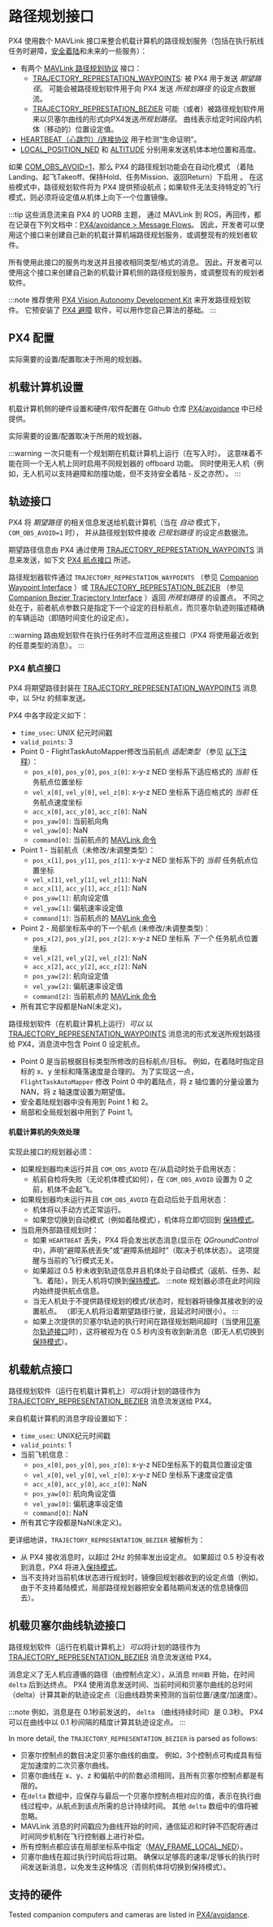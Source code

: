 # 路径规划接口

PX4 使用数个 MAVLink 接口来整合机载计算机的路径规划服务（包括在执行航线任务时避障，[安全着陆](../computer_vision/safe_landing.md)和未来的一些服务）：

- 有两个 [MAVLink 路径规划协议](https://mavlink.io/en/services/trajectory.html) 接口： 
  - [TRAJECTORY_REPRESTATION_WAYPOINTS](https://mavlink.io/en/messages/common.html#TRAJECTORY_REPRESENTATION_WAYPOINTS): 被 PX4 用于发送 *期望路径*。 可能会被路径规划软件用于向 PX4 发送 *所规划路径* 的设定点数据流。
  - [TRAJECTORY_REPRESTATION_BEZIER](https://mavlink.io/en/messages/common.html#TRAJECTORY_REPRESENTATION_BEZIER) 可能（或者）被路径规划软件用来以贝塞尔曲线的形式向PX4发送*所规划路径*。 曲线表示给定时间段内机体（移动的）位置设定值。
- [HEARTBEAT（心跳包）/连接协议](https://mavlink.io/en/services/heartbeat.html) 用于检测“生命证明”。
- [LOCAL_POSITION_NED](https://mavlink.io/en/messages/common.html#LOCAL_POSITION_NED) 和 [ALTITUDE](https://mavlink.io/en/messages/common.html#ALTITUDE) 分别用来发送机体本地位置和高度。

如果 [COM_OBS_AVOID=1](../advanced_config/parameter_reference.md#COM_OBS_AVOID)，那么 PX4 的路径规划功能会在自动化模式 （着陆Landing、起飞Takeoff、保持Hold、任务Mission、返回Return）下启用 。 在这些模式中，路径规划软件将为 PX4 提供预设航点；如果软件无法支持特定的飞行模式，则必须将设定值从机体上向下一个位置镜像。

:::tip
这些消息流来自 PX4 的 UORB 主题， 通过 MAVLink 到 ROS，再回传，都在记录在下列文档中：[PX4/avoidance > Message Flows](https://github.com/PX4/avoidance#message-flows)。 因此，开发者可以使用这个接口来创建自己新的机载计算机端路径规划服务，或调整现有的规划者软件。

所有使用此接口的服务均发送并且接收相同类型/格式的消息。 因此，开发者可以使用这个接口来创建自己新的机载计算机侧的路径规划服务，或调整现有的规划者软件。

:::note
推荐使用 [PX4 Vision Autonomy Development Kit](../complete_vehicles/px4_vision_kit.md) 来开发路径规划软件。 它预安装了 [ PX4 避障](https://github.com/PX4/avoidance#obstacle-detection-and-avoidance) 软件，可以用作您自己算法的基础。
:::

## PX4 配置

实际需要的设置/配置取决于所用的规划器。

## 机载计算机设置

机载计算机侧的硬件设置和硬件/软件配置在 Github 仓库 [PX4/avoidance](https://github.com/PX4/avoidance#obstacle-detection-and-avoidance) 中已经提供。

实际需要的设置/配置取决于所用的规划器。

:::warning
一次只能有一个规划期在机载计算机上运行（在写入时）。 这意味着不能在同一个无人机上同时启用不同规划器的 offboard 功能。 同时使用无人机（例如，无人机可以支持避障和防撞功能，但不支持安全着陆 - 反之亦然）。
:::

<span id="waypoint_interface"></span>

## 轨迹接口

PX4 将 *期望路径* 的相关信息发送给机载计算机（当在 *自动* 模式下，`COM_OBS_AVOID=1` 时）， 并从路径规划软件接收 *已规划路径* 的设定点数据流。

期望路径信息由 PX4 通过使用 [TRAJECTORY_REPRESTATION_WAYPOINTS](https://mavlink.io/en/messages/common.html#TRAJECTORY_REPRESENTATION_WAYPOINTS) 消息来发送，如下文 [PX4 航点接口](#px4_waypoint_interface) 所述。

路径规划器软件通过 `TRAJECTORY_REPRESTATION_WAYPOINTS` （参见 [Companion Waypoint Interface](#companion_waypoint_interface) ）或 [TRAJECTORY_REPRESTATION_BEZIER](https://mavlink.io/en/messages/common.html#TRAJECTORY_REPRESENTATION_BEZIER) （参见 [Companion Bezier Tracjectory Interface](#bezier_interface) ）返回 *所规划路径* 的设置点。 不同之处在于，前者航点参数只是指定下一个设定的目标航点，而贝塞尔轨迹则描述精确的车辆运动（即随时间变化的设定点）。

:::warning
路由规划软件在执行任务时不应混用这些接口（PX4 将使用最近收到的任意类型的消息）。
:::

<span id="px4_waypoint_interface"></span>

### PX4 航点接口

PX4 将期望路径封装在 [TRAJECTORY_REPRESENTATION_WAYPOINTS](https://mavlink.io/en/messages/common.html#TRAJECTORY_REPRESENTATION_WAYPOINTS) 消息中，以 5Hz 的频率发送。

PX4 中各字段定义如下：

- `time_usec`: UNIX 纪元时间戳
- `valid_points`: 3
- Point 0 - FlightTaskAutoMapper修改当前航点 *适配类型* （参见 [以下注释](#type_adapted)）： 
  - `pos_x[0]`, `pos_y[0]`, `pos_z[0]`: x-y-z NED 坐标系下适应格式的 *当前* 任务航点位置坐标
  - `vel_x[0]`, `vel_y[0]`, `vel_z[0]`: x-y-z NED 坐标系下适应格式的 *当前* 任务航点速度坐标
  - `acc_x[0]`, `acc_y[0]`, `acc_z[0]`: NaN
  - `pos_yaw[0]`: 当前航向角
  - `vel_yaw[0]`: NaN
  - `command[0]`: 当前航点的 [MAVLink 命令](https://mavlink.io/en/messages/common.html#mav_commands) 
- Point 1 - 当前航点（未修改/未调整类型）： 
  - `pos_x[1]`, `pos_y[1]`, `pos_z[1]`: x-y-z NED 坐标系下的 *当前* 任务航点位置坐标
  - `vel_x[1]`, `vel_y[1]`, `vel_z[1]`: NaN
  - `acc_x[1]`, `acc_y[1]`, `acc_z[1]`: NaN
  - `pos_yaw[1]`: 航向设定值
  - `vel_yaw[1]`: 偏航速率设定值
  - `command[1]`: 当前航点的 [MAVLink 命令](https://mavlink.io/en/messages/common.html#mav_commands)
- Point 2 - 局部坐标系中的下一个航点 (未修改/未调整类型)： 
  - `pos_x[2]`, `pos_y[2]`, `pos_z[2]`: x-y-z NED 坐标系 *下一个* 任务航点位置坐标
  - `vel_x[2]`, `vel_y[2]`, `vel_z[2]`: NaN
  - `acc_x[2]`, `acc_y[2]`, `acc_z[2]`: NaN
  - `pos_yaw[2]`: 航向设定值
  - `vel_yaw[2]`: 偏航速率设定值
  - `command[2]`: 当前航点的 [MAVLink 命令](https://mavlink.io/en/messages/common.html#mav_commands)
- 所有其它字段都是NaN(未定义)。

<span id="type_adapted"></span>
路径规划软件（在机载计算机上运行）*可以* 以[TRAJECTORY_REPRESENTATION_WAYPOINTS](https://mavlink.io/en/messages/common.html#TRAJECTORY_REPRESENTATION_WAYPOINTS) 消息流的形式发送所规划路径给 PX4，消息流中包含 Point 0 设定航点。

- Point 0 是当前根据目标类型所修改的目标航点/目标。 例如，在着陆时指定目标的 x、y 坐标和降落速度是合理的。 为了实现这一点，`FlightTaskAutoMapper` 修改 Point 0 中的着陆点，将 z 轴位置的分量设置为 NAN，将 z 轴速度设置为期望值。
- 安全着陆规划器中没有用到 Point 1 和 2。
- 局部和全局规划器中用到了 Point 1。

<span id="companion-failure-handling"></span>

#### 机载计算机的失效处理

实现此接口的规划器必须：

- 如果规划器均未运行并且 `COM_OBS_AVOID` 在/从启动时处于启用状态： 
  - 航前自检将失败（无论机体模式如何），在 `COM_OBS_AVOID` 设置为 0 之前，机体不会起飞。
- 如果规划器均未运行并且 `COM_OBS_AVOID` 在启动后处于启用状态： 
  - 机体将以手动方式正常运行。
  - 如果您切换到自动模式（例如着陆模式），机体将立即切回到 [保持模式](../flight_modes/hold.md)。
- 当启用外部路径规划时： 
  - 如果 `HEARTBEAT` 丢失，PX4 将会发出状态消息(显示在 *QGroundControl* 中)，声明“避障系统丢失”或“避障系统超时”（取决于机体状态）。 这项提醒与当前的飞行模式无关。
  - 如果超过 0.5 秒未收到轨迹信息并且机体处于自动模式（返航、任务、起飞、着陆），则无人机将切换到[保持模式](../flight_modes/hold.md)。 :::note 规划器必须在此时间段内始终提供航点信息。
  - 当无人机处于不提供路径规划的模式/状态时，规划器将镜像其接收到的设置航点。 （即无人机将沿着期望路径行驶，且延迟时间很小）。
:::
  - 如果上次提供的贝塞尔轨迹的执行时间在路径规划期间超时（当使用[贝塞尔轨迹接口](#bezier_interface)时），这将被视为在 0.5 秒内没有收到新消息（即无人机切换到[保持模式](../flight_modes/hold.md)）。

<span id="companion_waypoint_interface"></span>

## 机载航点接口

路径规划软件（运行在机载计算机上）*可以*将计划的路径作为 [TRAJECTORY_REPRESENTATION_BEZIER](https://mavlink.io/en/messages/common.html#TRAJECTORY_REPRESENTATION_BEZIER) 消息流发送给 PX4。

来自机载计算机的消息字段设置如下：

- `time_usec`: UNIX纪元时间戳
- `valid_points`: 1
- 当前飞机信息： 
  - `pos_x[0]`, `pos_y[0]`, `pos_z[0]`: x-y-z NED坐标系下的载具位置设定值
  - `vel_x[0]`, `vel_y[0]`, `vel_z[0]`: x-y-z NED 坐标系下速度设定值
  - `acc_x[0]`, `acc_y[0]`, `acc_z[0]`: NaN
  - `pos_yaw[0]`: 航向角设定值
  - `vel_yaw[0]`: 偏航速率设定值
  - `command[0]`: NaN
- 所有其它字段都是NaN(未定义)。

更详细地讲，`TRAJECTORY_REPRESENTATION_BEZIER` 被解析为：

- 从 PX4 接收消息时，以超过 2Hz 的频率发出设定点。 如果超过 0.5 秒没有收到消息，PX4 将进入[保持模式](../flight_modes/hold.md)。
- 当不支持对当前机体状态进行规划时，镜像回规划器收到的设定点值（例如，由于不支持着陆模式，局部路径规划器把安全着陆期间发送的信息镜像回去）。

<span id="bezier_interface"></span>

## 机载贝塞尔曲线轨迹接口

路径规划软件（运行在机载计算机上）*可以*将计划的路径作为 [TRAJECTORY_REPRESENTATION_BEZIER](https://mavlink.io/en/messages/common.html#TRAJECTORY_REPRESENTATION_BEZIER) 消息流发送给 PX4。

消息定义了无人机应遵循的路径（由控制点定义），从消息 `时间戳` 开始，在时间 `delta` 后到达终点。 PX4 使用消息发送时间、当前时间和贝塞尔曲线的总时间（delta）计算其新的轨迹设定点（沿曲线趋势来预测的当前位置/速度/加速度）。

:::note
例如，消息是在 0.1秒前发送的， `delta` （曲线持续时间）是 0.3秒。 PX4 可以在曲线中以 0.1 秒间隔的精度计算其轨迹设定点。
:::

In more detail, the `TRAJECTORY_REPRESENTATION_BEZIER` is parsed as follows:

- 贝塞尔控制点的数目决定贝塞尔曲线的曲度。 例如，3个控制点可构成具有恒定加速度的二次贝塞尔曲线。
- 贝塞尔曲线在 x、y、z 和偏航中的阶数必须相同，且所有贝塞尔控制点都是有限的。
- 在`delta` 数组中，应保存与最后一个贝塞尔控制点相对应的值，表示在执行曲线过程中，从航点到该点所需的总计持续时间。 其他 `delta` 数组中的值将被忽略。
- MAVLink 消息的时间戳应为曲线开始的时间，通信延迟和时钟不匹配将通过时间同步机制在飞行控制器上进行补偿。
- 所有控制点都应该在局部坐标系中指定（[MAV_FRAME_LOCAL_NED](https://mavlink.io/en/messages/common.html#MAV_FRAME_LOCAL_NED)）。
- 贝塞尔曲线在超过执行时间后将过期。 确保以足够高的速率/足够长的执行时间发送新消息，以免发生这种情况（否则机体将切换到保持模式）。

## 支持的硬件

Tested companion computers and cameras are listed in [PX4/avoidance](https://github.com/PX4/avoidance#run-on-hardware).

<!-- ## Further Information -->

<!-- @mrivi and @jkflying are the experts! -->

<!-- Issue with discussion : https://github.com/PX4/Devguide/issues/530 -->

<!-- PR for MAVLink docs: https://github.com/mavlink/mavlink-devguide/pull/133 -->